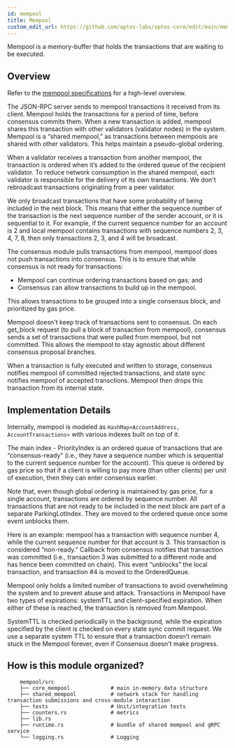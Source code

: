```yaml
---
id: mempool
title: Mempool
custom_edit_url: https://github.com/aptos-labs/aptos-core/edit/main/mempool/README.md
---
```


Mempool is a memory-buffer that holds the transactions that are waiting to be executed.

## Overview

Refer to the [mempool specifications](../documentation/specifications/mempool/README.md) for a
high-level overview.

The JSON-RPC server sends to mempool transactions it received from its client. Mempool holds the transactions for a period of time, before consensus commits them. When a new transaction is added, mempool shares this transaction with other validators (validator nodes) in the system. Mempool is a “shared mempool,” as transactions between mempools are shared with other validators. This helps maintain a pseudo-global ordering.

When a validator receives a transaction from another mempool, the transaction is ordered when it’s added to the ordered queue of the recipient validator. To reduce network consumption in the shared mempool, each validator is responsible for the delivery of its own transactions. We don't rebroadcast transactions originating from a peer validator.

We only broadcast transactions that have some probability of being included in the next block. This means that either the sequence number of the transaction is the next sequence number of the sender account, or it is sequential to it. For example, if the current sequence number for an account is 2 and local mempool contains transactions with sequence numbers 2, 3, 4, 7, 8, then only transactions 2, 3, and 4 will be broadcast.

The consensus module pulls transactions from mempool, mempool does not push transactions into consensus. This is to ensure that while consensus is not ready for transactions:

* Mempool can continue ordering transactions based on gas; and
* Consensus can allow transactions to build up in the mempool.

This allows transactions to be grouped into a single consensus block, and prioritized by gas price.

Mempool doesn't keep track of transactions sent to consensus. On each get_block request (to pull a block of transaction from mempool), consensus sends a set of transactions that were pulled from mempool, but not committed. This allows the mempool to stay agnostic about different consensus proposal branches.

When a transaction is fully executed and written to storage, consensus notifies mempool of committed rejected transactions,
and state sync notifies mempool of accepted transctions. Mempool then drops this transaction from its internal state.

## Implementation Details

Internally, mempool is modeled as `HashMap<AccountAddress, AccountTransactions>` with various indexes built on top of it.

The main index - PriorityIndex is an ordered queue of transactions that are “consensus-ready” (i.e., they have a sequence number which is sequential to the current sequence number for the account). This queue is ordered by gas price so that if a client is willing to pay more (than other clients) per unit of execution, then they can enter consensus earlier.

Note that, even though global ordering is maintained by gas price, for a single account, transactions are ordered by sequence number. All transactions that are not ready to be included in the next block are part of a separate ParkingLotIndex. They are moved to the ordered queue once some event unblocks them.

Here is an example: mempool has a transaction with sequence number 4, while the current sequence number for that account is 3. This transaction is considered “non-ready.” Callback from consensus notifies that transaction was committed (i.e., transaction 3 was submitted to a different node and has hence been committed on chain). This event “unblocks” the local transaction, and transaction #4 is moved to the OrderedQueue.

Mempool only holds a limited number of transactions to avoid overwhelming the system and to prevent abuse and attack. Transactions in Mempool have two types of expirations: systemTTL and client-specified expiration. When either of these is reached, the transaction is removed from Mempool.

SystemTTL is checked periodically in the background, while the expiration specified by the client is checked on every state sync commit request. We use a separate system TTL to ensure that a transaction doesn’t remain stuck in the Mempool forever, even if Consensus doesn't make progress.

## How is this module organized?
```
    mempool/src
    ├── core_mempool             # main in-memory data structure
    ├── shared_mempool           # network stack for handling transaction submissions and cross-module interaction
    ├── tests                    # Unit/integration tests
    ├── counters.rs              # metrics
    ├── lib.rs
    ├── runtime.rs               # bundle of shared mempool and gRPC service
    └── logging.rs               # Logging
```
